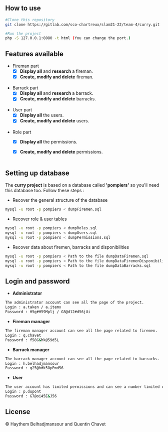 ## How to use

```bash
#Clone this repository
git clone https://gitlab.com/sco-chartreux/slam21-22/team-4/curry.git

#Run the project
php -S 127.0.0.1:8080 -t html (You can change the port.)
```


## Features available

* Fireman part
    - [x] **Display all** and **research** a fireman.
    - [x] **Create, modify and delete** fireman.<br><br>

* Barrack part
    - [x] **Display all** and **research** a barrack.
    - [x] **Create, modify and delete** barracks.<br><br>

* User part
    - [x] **Display all** the users.
    - [x] **Create, modify and delete** users.<br><br>

* Role part
    - [x] **Display all** the permissions.
    - [x] **Create, modify and delete** permissions.<br><br>


## Setting up database

The **curry project** is based on a database called **'pompiers'** so you'll need this database too. Follow these steps :

* Recover the general structure of the database
```bash
mysql -u root -p pompiers < dumpFiremen.sql
```

* Recover role & user tables
```bash
mysql -u root -p pompiers < dumpRoles.sql
mysql -u root -p pompiers < dumpUsers.sql
mysql -u root -p pompiers < dumpPermissions.sql
```

* Recover data about firemen, barracks and disponibilities
```bash
mysql -u root -p pompiers < Path to the file dumpDataFiremen.sql
mysql -u root -p pompiers < Path to the file dumpDataFiremenDisponibilities.sql
mysql -u root -p pompiers < Path to the file dumpDataBarracks.sql
```

## Login and password

* **Administrator**

```bash
The administrator account can see all the page of the project.
Login : a.taken / a.itemx
Password : H5g#H59Mplj / G8@d12#d56jUi
```

* **Fireman manager**

```bash
The fireman manager account can see all the page related to firemen.
Login : q.chavet
Password : f58G&hk@59d5L
```

* **Barrack manager**

```bash
The barrack manager account can see all the page related to barracks.
Login : h.belhadjmansour
Password : g25@h#k5OpPmd56
```

* **User**

```bash
The user account has limited permissions and can see a number limited of page.
Login : p.dupont
Password : G7@oi45E&J56
```


## License

:copyright: Haythem Belhadjmansour and Quentin Chavet
